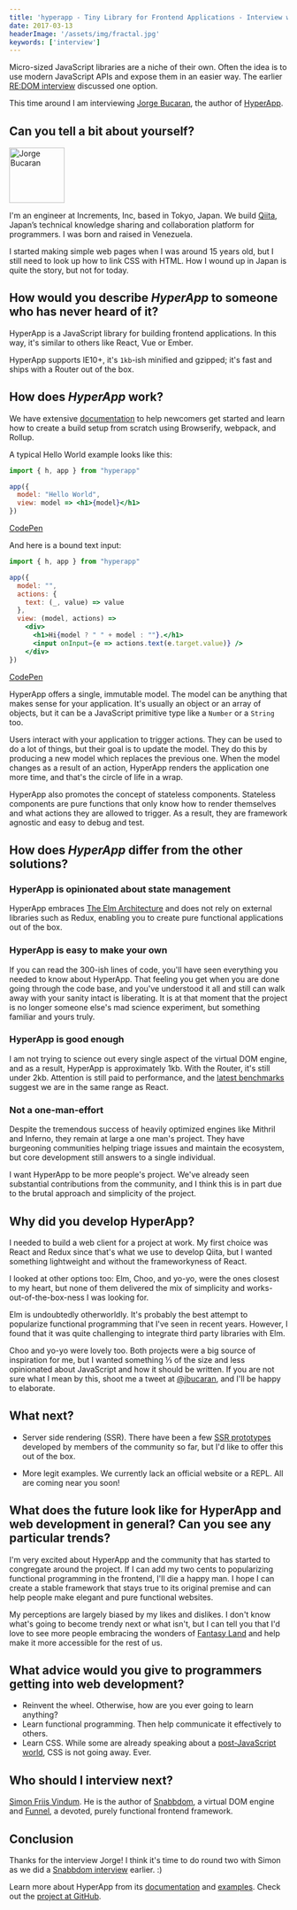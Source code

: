 ```yaml
---
title: 'hyperapp - Tiny Library for Frontend Applications - Interview with Jorge Bucaran'
date: 2017-03-13
headerImage: '/assets/img/fractal.jpg'
keywords: ['interview']
---
```


Micro-sized JavaScript libraries are a niche of their own. Often the idea is to use modern JavaScript APIs and expose them in an easier way. The earlier [RE:DOM interview](/blog/redom-interview) discussed one option.

This time around I am interviewing [Jorge Bucaran](https://twitter.com/jbucaran), the author of [HyperApp](https://github.com/hyperapp/hyperapp).

## Can you tell a bit about yourself?

<p>
<span class="author">
  <img src="https://www.gravatar.com/avatar/84d2933d3d46ebe5f3a4983da4c73831?s=200" alt="Jorge Bucaran" class="author" width="100" height="100" />
</span>

I'm an engineer at Increments, Inc, based in Tokyo, Japan. We build [Qiita](https://qiita.com/), Japan’s technical knowledge sharing and collaboration platform for programmers. I was born and raised in Venezuela.
</p>

I started making simple web pages when I was around 15 years old, but I still need to look up how to link CSS with HTML. How I wound up in Japan is quite the story, but not for today.

## How would you describe *HyperApp* to someone who has never heard of it?

HyperApp is a JavaScript library for building frontend applications. In this way, it's similar to others like React, Vue or Ember.

HyperApp supports IE10+, it's `1kb`-ish minified and gzipped; it's fast and ships with a Router out of the box.

## How does *HyperApp* work?

We have extensive [documentation](https://github.com/hyperapp/hyperapp/wiki) to help newcomers get started and learn how to create a build setup from scratch using Browserify, webpack, and Rollup.

A typical Hello World example looks like this:

```jsx
import { h, app } from "hyperapp"

app({
  model: "Hello World",
  view: model => <h1>{model}</h1>
})
```

[CodePen](http://codepen.io/jbucaran/pen/Qdwpxy?editors=0010)

And here is a bound text input:

```jsx
import { h, app } from "hyperapp"

app({
  model: "",
  actions: {
    text: (_, value) => value
  },
  view: (model, actions) =>
    <div>
      <h1>Hi{model ? " " + model : ""}.</h1>
      <input onInput={e => actions.text(e.target.value)} />
    </div>
})
```

[CodePen](http://codepen.io/jbucaran/pen/qRMEGX?editors=0010)

HyperApp offers a single, immutable model. The model can be anything that makes sense for your application. It's usually an object or an array of objects, but it can be a JavaScript primitive type like a `Number` or a `String` too.

Users interact with your application to trigger actions. They can be used to do a lot of things, but their goal is to update the model. They do this by producing a new model which replaces the previous one. When the model changes as a result of an action, HyperApp renders the application one more time, and that's the circle of life in a wrap.

HyperApp also promotes the concept of stateless components. Stateless components are pure functions that only know how to render themselves and what actions they are allowed to trigger. As a result, they are framework agnostic and easy to debug and test.

## How does *HyperApp* differ from the other solutions?

### HyperApp is opinionated about state management

 HyperApp embraces [The Elm Architecture](https://guide.elm-lang.org/architecture/) and does not rely on external libraries such as Redux, enabling you to create pure functional applications out of the box.

### HyperApp is easy to make your own

If you can read the 300-ish lines of code, you'll have seen everything you needed to know about HyperApp. That feeling you get when you are done going through the code base, and you've understood it all and still can walk away with your sanity intact is liberating. It is at that moment that the project is no longer someone else's mad science experiment, but something familiar and yours truly.

### HyperApp is good enough

I am not trying to science out every single aspect of the virtual DOM engine, and as a result, HyperApp is approximately 1kb. With the Router, it's still under 2kb. Attention is still paid to performance, and the [latest benchmarks](https://github.com/hyperapp/hyperapp/issues/75#issuecomment-282536055) suggest we are in the same range as React.

### Not a one-man-effort

Despite the tremendous success of heavily optimized engines like Mithril and Inferno, they remain at large a one man's project. They have burgeoning communities helping triage issues and maintain the ecosystem, but core development still answers to a single individual.

I want HyperApp to be more people's project. We've already seen substantial contributions from the community, and I think this is in part due to the brutal approach and simplicity of the project.

## Why did you develop HyperApp?

I needed to build a web client for a project at work. My first choice was React and Redux since that's what we use to develop Qiita, but I wanted something lightweight and without the frameworkyness of React.

I looked at other options too: Elm, Choo, and yo-yo, were the ones closest to my heart, but none of them delivered the mix of simplicity and works-out-of-the-box-ness I was looking for.

Elm is undoubtedly otherworldly. It's probably the best attempt to popularize functional programming that I've seen in recent years. However, I found that it was quite challenging to integrate third party libraries with Elm.

Choo and yo-yo were lovely too. Both projects were a big source of inspiration for me, but I wanted something ⅓ of the size and less opinionated about JavaScript and how it should be written. If you are not sure what I mean by this, shoot me a tweet at [@jbucaran](https://twitter.com/jbucaran), and I'll be happy to elaborate.

## What next?

* Server side rendering (SSR). There have been a few [SSR prototypes](https://github.com/hyperapp/hyperapp/pull/28) developed by members of the community so far, but I'd like to offer this out of the box.

* More legit examples. We currently lack an official website or a REPL. All are coming near you soon!

## What does the future look like for HyperApp and web development in general? Can you see any particular trends?

I'm very excited about HyperApp and the community that has started to congregate around the project. If I can add my two cents to popularizing functional programming in the frontend, I'll die a happy man. I hope I can create a stable framework that stays true to its original premise and can help people make elegant and pure functional websites.

My perceptions are largely biased by my likes and dislikes. I don't know what's going to become trendy next or what isn't, but I can tell you that I'd love to see more people embracing the wonders of [Fantasy Land](https://github.com/fantasyland/fantasy-land) and help make it more accessible for the rest of us.

## What advice would you give to programmers getting into web development?

* Reinvent the wheel. Otherwise, how are you ever going to learn anything?
* Learn functional programming. Then help communicate it effectively to others.
* Learn CSS. While some are already speaking about a [post-JavaScript world](https://developers.slashdot.org/story/17/03/04/0042218/douglas-crockford-envisions-a-post-javascript-world), CSS is not going away. Ever.

## Who should I interview next?

[Simon Friis Vindum](https://github.com/paldepind). He is the author of [Snabbdom](https://github.com/snabbdom/snabbdom), a virtual DOM engine and [Funnel](https://github.com/Funkia/funnel), a devoted, purely functional frontend framework.

## Conclusion

Thanks for the interview Jorge! I think it's time to do round two with Simon as we did a [Snabbdom interview](/blog/snabbdom-interview) earlier. :)

Learn more about HyperApp from its [documentation](https://github.com/HyperApp/HyperApp/wiki) and [examples](https://HyperApp.gomix.me/). Check out the [project at GitHub](https://github.com/hyperapp/hyperapp).

